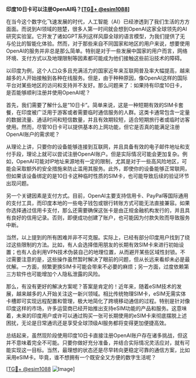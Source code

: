 **印度10日卡可以注册OpenAI吗？[[TG💪+ @esim1088](https://t.me/s/esim1088)]**

在当今这个数字化飞速发展的时代，人工智能（AI）已经渗透到了我们生活的方方面面。而说到AI领域的翘楚，很多人第一时间就会想到OpenAI这家全球领先的AI研究实验室。它开发了诸如GPT系列这样风靡全球的语言模型，为我们提供了无与伦比的智能化体验。然而，对于那些来自不同国家和地区的用户来说，想要使用OpenAI的服务并非总是那么简单。特别是对于一些发展中国家的用户而言，网络环境、支付方式以及地理限制等因素都可能成为他们接触这些前沿技术的障碍。

以印度为例，这个人口众多且充满活力的国家近年来互联网普及率大幅提高，越来越多的人开始接触到各种在线服务。但是，由于种种原因，像OpenAI这样的国际平台对某些地区的访问和支持并不友好。那么问题来了：如果持有印度10日卡，是否能够顺利注册并使用OpenAI呢？

首先，我们需要了解什么是“10日卡”。简单来说，这是一种短期有效的SIM卡套餐，在印度被广泛用于游客或者需要临时通信服务的人群。这类卡通常包含一定量的数据流量、通话时间和短信数量，并且有效期较短，适合短期旅行者或临时访客使用。然而，尽管10日卡可以提供基本的上网功能，但它是否真的能满足注册OpenAI账户的需求呢？

从理论上讲，只要你的设备能够连接到互联网，并且具备有效的电子邮件地址和支付手段，理论上就可以尝试注册OpenAI账户。但是实际情况可能会更加复杂。例如，OpenAI可能对IP地址来源地有一定的限制，尤其是对于一些高风险地区，可能会采取额外的安全措施来防止滥用其服务。此外，即使你的设备能够正常联网，但如果该设备绑定的是10日卡这种临时性质的SIM卡，也可能导致后续的验证环节出现问题。

另一个关键因素是支付方式。目前，OpenAI主要支持信用卡、PayPal等国际通用的支付工具，而印度本地的一些电子钱包或银行转账方式可能无法直接兼容。如果你选择通过信用卡支付，那么还需要确保这张卡是由正规金融机构发行的，并且具有良好的信用记录。否则，即便成功创建了账户，也可能因为付款失败而导致服务中断。

当然，以上提到的所有困难并非不可克服。实际上，已经有部分印度用户找到了绕过这些限制的方法。比如，有人会选择借用朋友的长期有效SIM卡来进行初始设置；也有人会利用VPN技术伪装自己的地理位置，从而避开某些区域性封锁。不过需要注意的是，这些操作虽然暂时解决了眼前的问题，但从长远来看却未必是最优解。一方面，频繁更换SIM卡可能会带来不必要的麻烦；另一方面，过度依赖第三方软件也可能增加个人隐私泄露的风险。

那么，有没有更好的解决方案呢？答案是肯定的！近年来，随着eSIM技术的发展，越来越多的人开始关注这一新兴领域。相比传统物理SIM卡，eSIM无需实体卡槽即可实现远程配置和管理，极大地简化了跨境移动通信的过程。特别是针对像印度这样的市场，许多运营商已经开始推出支持eSIM功能的产品和服务。这意味着，未来的印度用户或许可以通过购买一张可长期使用的eSIM卡来彻底摆脱上述困扰，无论是日常通讯还是享受全球顶级AI服务都将变得更加便捷高效。

总结起来，虽然现阶段使用印度10日卡直接注册OpenAI账户存在诸多挑战，但这并不意味着完全不可能。只要你做好充分准备，并结合实际情况灵活应对，就有可能实现这一目标。当然，最理想的状态还是尽早转向更稳定可靠的通信方案，比如采用eSIM卡。毕竟，谁不想拥有一个既安全又方便的数字生活呢？

[[TG💪+ @esim1088](https://t.me/s/esim1088) ![Image](https://i.postimg.cc/4NQfJmqS/Snipaste-2025-05-13-00-14-12.png)]